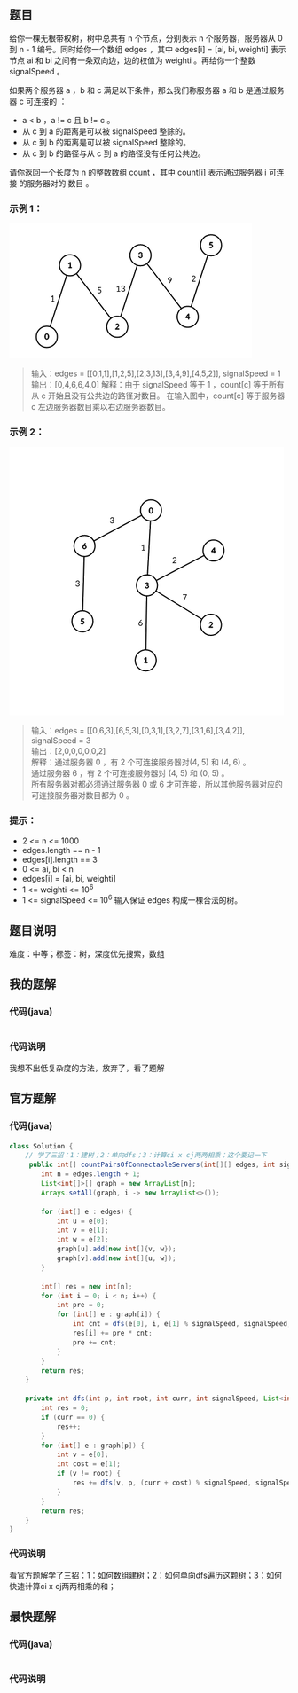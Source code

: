 ## 题目
给你一棵无根带权树，树中总共有 n 个节点，分别表示 n 个服务器，服务器从 0 到 n - 1 编号。同时给你一个数组 edges ，其中 edges[i] = [ai, bi, weighti] 表示节点 ai 和 bi 之间有一条双向边，边的权值为 weighti 。再给你一个整数 signalSpeed 。

如果两个服务器 a ，b 和 c 满足以下条件，那么我们称服务器 a 和 b 是通过服务器 c 可连接的 ：

- a < b ，a != c 且 b != c 。
- 从 c 到 a 的距离是可以被 signalSpeed 整除的。
- 从 c 到 b 的距离是可以被 signalSpeed 整除的。
- 从 c 到 b 的路径与从 c 到 a 的路径没有任何公共边。

请你返回一个长度为 n 的整数数组 count ，其中 count[i] 表示通过服务器 i 可连接 的服务器对的 数目 。
### 示例 1：
![](/support/image/3067-在带权树网络中统计可连接服务器对的数目/1.png)
> 输入：edges = [[0,1,1],[1,2,5],[2,3,13],[3,4,9],[4,5,2]], signalSpeed = 1
> 输出：[0,4,6,6,4,0]
> 解释：由于 signalSpeed 等于 1 ，count[c] 等于所有从 c 开始且没有公共边的路径对数目。
> 在输入图中，count[c] 等于服务器 c 左边服务器数目乘以右边服务器数目。
### 示例 2：
![](/support/image/3067-在带权树网络中统计可连接服务器对的数目/2.png)
> 输入：edges = [[0,6,3],[6,5,3],[0,3,1],[3,2,7],[3,1,6],[3,4,2]], signalSpeed = 3  
> 输出：[2,0,0,0,0,0,2]  
> 解释：通过服务器 0 ，有 2 个可连接服务器对(4, 5) 和 (4, 6) 。  
> 通过服务器 6 ，有 2 个可连接服务器对 (4, 5) 和 (0, 5) 。  
> 所有服务器对都必须通过服务器 0 或 6 才可连接，所以其他服务器对应的可连接服务器对数目都为 0 。  
### 提示：
- 2 <= n <= 1000
- edges.length == n - 1
- edges[i].length == 3
- 0 <= ai, bi < n
- edges[i] = [ai, bi, weighti]
- 1 <= weighti <= 10<sup>6</sup>
- 1 <= signalSpeed <= 10<sup>6</sup>
输入保证 edges 构成一棵合法的树。
## 题目说明
难度：中等；标签：树，深度优先搜索，数组
## 我的题解
### 代码(java)
```java

```
### 代码说明
我想不出低复杂度的方法，放弃了，看了题解
## 官方题解
### 代码(java)
```java
class Solution {
    // 学了三招：1：建树；2：单向dfs；3：计算ci x cj两两相乘；这个要记一下
     public int[] countPairsOfConnectableServers(int[][] edges, int signalSpeed) {
        int n = edges.length + 1;
        List<int[]>[] graph = new ArrayList[n];
        Arrays.setAll(graph, i -> new ArrayList<>());

        for (int[] e : edges) {
            int u = e[0];
            int v = e[1];
            int w = e[2];
            graph[u].add(new int[]{v, w});
            graph[v].add(new int[]{u, w});
        }

        int[] res = new int[n];
        for (int i = 0; i < n; i++) {
            int pre = 0;
            for (int[] e : graph[i]) {
                int cnt = dfs(e[0], i, e[1] % signalSpeed, signalSpeed, graph);
                res[i] += pre * cnt;
                pre += cnt;
            }
        }
        return res;
    }

    private int dfs(int p, int root, int curr, int signalSpeed, List<int[]>[] graph) {
        int res = 0;
        if (curr == 0) {
            res++;
        }
        for (int[] e : graph[p]) {
            int v = e[0];
            int cost = e[1];
            if (v != root) {
                res += dfs(v, p, (curr + cost) % signalSpeed, signalSpeed, graph);
            }
        }
        return res;
    }
}
```
### 代码说明
看官方题解学了三招：1：如何数组建树；2：如何单向dfs遍历这颗树；3：如何快速计算ci x cj两两相乘的和；
## 最快题解
### 代码(java)
```java
```
### 代码说明